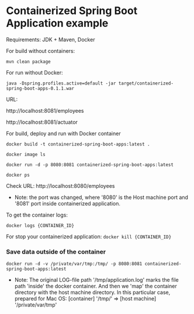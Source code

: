 # Containerized Spring Boot Application example

Requirements: JDK + Maven, Docker


For build without containers:

```
mvn clean package
```

For run without Docker:

```
java -Dspring.profiles.active=default -jar target/containerized-spring-boot-apps-0.1.1.war
```

URL:

http://localhost:8081/employees

http://localhost:8081/actuator


For build, deploy and run with Docker container

```
docker build -t containerized-spring-boot-apps:latest .
```
```
docker image ls
```
```
docker run -d -p 8080:8081 containerized-spring-boot-apps:latest
```
```
docker ps
```

Check URL: http://localhost:8080/employees

 * Note: the port was changed, where '8080' is the Host machine port and '8081' port inside containerized application.

To get the container logs:
```
docker logs {CONTAINER_ID}
```

For stop your containerized application:
```docker kill {CONTAINER_ID}```

### Save data outside of the container

```docker run -d -v /private/var/tmp:/tmp/ -p 8080:8081 containerized-spring-boot-apps:latest```

 * Note: The original LOG-file path '/tmp/application.log' marks the file path 'inside' the docker container.
 And then we 'map' the container directory with the host machine directory.
 In this particular case, prepared for Mac OS:
 [container] '/tmp/' => [host machine] '/private/var/tmp'
